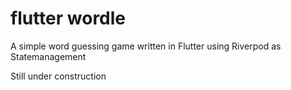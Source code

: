 # flutter wordle
A simple word guessing game written in Flutter using Riverpod as Statemanagement

Still under construction
